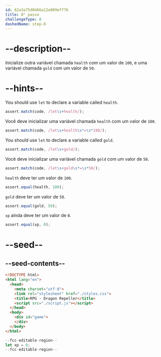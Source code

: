 ```yaml
---
id: 62a3a75d8466a12e009eff76
title: 8° passo
challengeType: 0
dashedName: step-8
---
```


# --description--

Inicialize outra variável chamada `health` com um valor de `100`, e uma variável chamada `gold` com um valor de `50`.

# --hints--

You should use `let` to declare a variable called `health`.

```js
assert.match(code, /let\s+health/);
```

Você deve inicializar uma variável chamada `health` com um valor de `100`.

```js
assert.match(code, /let\s+health\s*=\s*100/);
```

You should use `let` to declare a variable called `gold`.

```js
assert.match(code, /let\s+gold/);
```

Você deve inicializar uma variável chamada `gold` com um valor de `50`.

```js
assert.match(code, /let\s+gold\s*=\s*50/);
```

`health` deve ter um valor de `100`.

```js
assert.equal(health, 100);
```

`gold` deve ter um valor de `50`.

```js
assert.equal(gold, 50);
```

`xp` ainda deve ter um valor de `0`.

```js
assert.equal(xp, 0);
```

# --seed--

## --seed-contents--

```html
<!DOCTYPE html>
<html lang="en">
  <head>
    <meta charset="utf-8">
    <link rel="stylesheet" href="./styles.css">
    <title>RPG - Dragon Repeller</title>
    <script src="./script.js"></script>
  </head>
  <body>
    <div id="game">
    </div>
  </body>
</html>
```

```js
--fcc-editable-region--
let xp = 0;
--fcc-editable-region--
```
